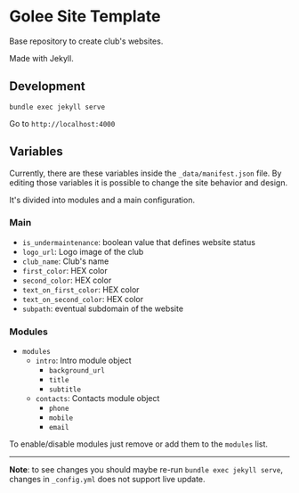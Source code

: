 # Golee Site Template 

Base repository to create club's websites.

Made with Jekyll.

## Development

`bundle exec jekyll serve`

Go to `http://localhost:4000`

## Variables

Currently, there are these variables inside the `_data/manifest.json` file. By editing those variables it is possible to change the site behavior and design.

It's divided into modules and a main configuration.

### Main

- `is_undermaintenance`: boolean value that defines website status
- `logo_url`: Logo image of the club
- `club_name`: Club's name
- `first_color`: HEX color
- `second_color`: HEX color
- `text_on_first_color`: HEX color
- `text_on_second_color`: HEX color
- `subpath`: eventual subdomain of the website


### Modules

- `modules`
    - `intro`: Intro module object
        - `background_url`
        - `title` 
        - `subtitle`
    - `contacts`: Contacts module object
        - `phone`
        - `mobile`
        - `email`

To enable/disable modules just remove or add them to the `modules` list.

-------------------------

**Note**: to see changes you should maybe re-run `bundle exec jekyll serve`, changes in `_config.yml` does not support live update.